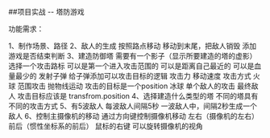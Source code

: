 ##项目实战 -- 塔防游戏

功能需求：

1、制作场景、路径
2、敌人的生成
    按照路点移动
        移动到末尾，把敌人销毁
        添加游戏是否结束判断
3、建造防御塔
        需要有一个影子（显示所要建造的塔的虚影）
        选择一个攻击路标
            可以是第一个进入攻击范围的
            可以是距离自己最近的
            可以是血量最少的
        发射子弹
            给子弹添加可以攻击目标的逻辑
            攻击力
            移动速度
            攻击方式
                火球
                    范围攻击
                    抛物线运动
                    攻击的目标是一个position
                冰球
                    单个敌人的攻击
                    最终敌人
                    攻击目标应该是 transfrom.position
4、选择建造什么类型的塔
    不同的塔具有不同的攻击方式
5、有5波敌人
    每波敌人间隔5秒
    一波敌人中，间隔2秒生成一个敌人
6、控制主摄像机的移动
    通过方向键控制摄像机移动
        左右（摄像机的左右）
        前后（惯性坐标系的前后）
    鼠标的右键
        可以旋转摄像机的视角

